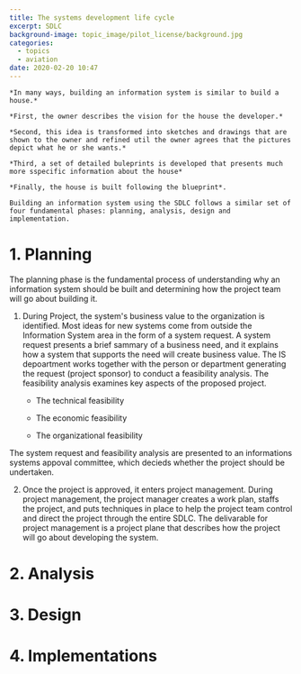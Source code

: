 ```yaml
---
title: The systems development life cycle
excerpt: SDLC
background-image: topic_image/pilot_license/background.jpg
categories:
  - topics
  - aviation
date: 2020-02-20 10:47
---
```


	*In many ways, building an information system is similar to build a house.*

	*First, the owner describes the vision for the house the developer.*

	*Second, this idea is transformed into sketches and drawings that are shown to the owner and refined util the owner agrees that the pictures depict what he or she wants.*

	*Third, a set of detailed buleprints is developed that presents much more sspecific information about the house*

	*Finally, the house is built following the blueprint*.

	Building an information system using the SDLC follows a similar set of four fundamental phases: planning, analysis, design and implementation.

# 1. Planning

The planning phase is the fundamental process of understanding why an information system should be built and determining how the project team will go about building it.

1. During Project, the system's business value to the organization is identified. Most ideas for new systems come from outside the Information System area in the form of a system request. A system request presents a brief sammary of a business need, and it explains how a system that supports the need will create business value. The IS depoartment works together with the person or department generating the request (project sponsor) to conduct a feasibility analysis. The feasibility analysis examines key aspects of the proposed project.

	- The technical feasibility 
	
	- The economic feasibility

	- The organizational feasibility

The system request and feasibility analysis are presented to an informations systems appoval committee, which decieds whether the project should be undertaken.

2. Once the project is approved, it enters project management. During project management, the project manager creates a work plan, staffs the project, and puts techniques in place to help the project team control and direct the project through the entire SDLC. The delivarable for project management is a project plane that describes how the project will go about developing the system.

# 2. Analysis

# 3. Design

# 4. Implementations

<!-- # Being an analyst

Business Analyst focus on business issues surrounding the system.  Help identify the business value that the system will create-develops ideas for improving the business processes.

The requirements analyst role focuses on eliciting the requirements from the stakeholders associated with the new system.

The infrastructure analyst role focuses on technical issues surrounding the ways the system will interact with the organization's technical infrastructure.
 -->

